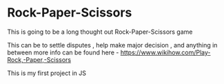 # Rock-Paper-Scissors


This is going to be a long thought out Rock-Paper-Scissors game

This can be to settle disputes , help make major decision , and anything in between more info can be found here - https://www.wikihow.com/Play-Rock,-Paper,-Scissors


This is my first project in JS 
